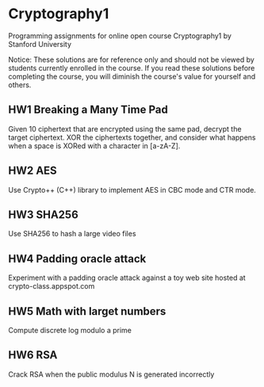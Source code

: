 # Cryptography1
Programming assignments for online open course Cryptography1 by Stanford University

Notice: These solutions are for reference only and should not be viewed by students currently enrolled in the course. If you read these solutions before completing the course, you will diminish the course's value for yourself and others.

## HW1 Breaking a Many Time Pad
Given 10 ciphertext that are encrypted using the same pad, decrypt the target ciphertext. XOR the ciphertexts together, and consider what happens when a space is XORed with a character in [a-zA-Z].

## HW2 AES
Use Crypto++ (C++) library to implement AES in CBC mode and CTR mode.

## HW3 SHA256
Use SHA256 to hash a large video files

## HW4 Padding oracle attack
Experiment with a padding oracle attack against a toy web site hosted at crypto-class.appspot.com

## HW5 Math with larget numbers
Compute discrete log modulo a prime 

## HW6 RSA
Crack RSA when the public modulus N is generated incorrectly
